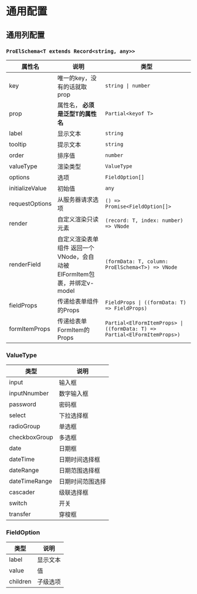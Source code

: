 # 通用配置

## 通用列配置

### `ProElSchema<T extends Record<string, any>>`

| 属性名          | 说明                                                                    | 类型                                                                      |
| --------------- | ----------------------------------------------------------------------- | ------------------------------------------------------------------------- |
| key             | 唯一的key，没有的话就取prop                                             | `string \| number`                                                        |
| prop            | 属性名， **必须是泛型T的属性名**                                        | `Partial<keyof T>`                                                        |
| label           | 显示文本                                                                | `string`                                                                  |
| tooltip         | 提示文本                                                                | `string`                                                                  |
| order           | 排序值                                                                  | `number`                                                                  |
| valueType       | 渲染类型                                                                | `ValueType`                                                               |
| options         | 选项                                                                    | `FieldOption[]`                                                           |
| initializeValue | 初始值                                                                  | `any`                                                                     |
| requestOptions  | 从服务器请求选项                                                        | `() => Promise<FieldOption[]>`                                            |
| render          | 自定义渲染只读元素                                                      | `(record: T, index: number) => VNode`                                     |
| renderField     | 自定义渲染表单组件 返回一个VNode，会自动被ElFormItem包裹，并绑定v-model | `(formData: T, column: ProElSchema<T>) => VNode`                          |
| fieldProps      | 传递给表单组件的Props                                                   | `FieldProps \| ((formData: T) => FieldProps)`                             |
| formItemProps   | 传递给表单FormItem的Props                                               | `Partial<ElFormItemProps> \| ((formData: T) => Partial<ElFormItemProps>)` |

### ValueType

| 类型          | 说明             |
| ------------- | ---------------- |
| input         | 输入框           |
| inputNnumber  | 数字输入框       |
| password      | 密码框           |
| select        | 下拉选择框       |
| radioGroup    | 单选框           |
| checkboxGroup | 多选框           |
| date          | 日期框           |
| dateTime      | 日期时间选择框   |
| dateRange     | 日期范围选择框   |
| dateTimeRange | 日期时间范围选择 |
| cascader      | 级联选择框       |
| switch        | 开关             |
| transfer      | 穿梭框           |

### FieldOption

| 类型     | 说明     |
| -------- | -------- |
| label    | 显示文本 |
| value    | 值       |
| children | 子级选项 |
